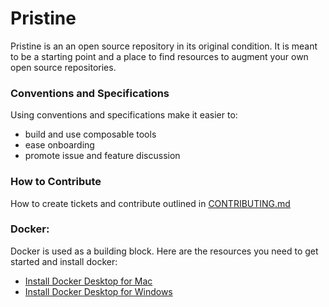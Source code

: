 # Pristine

Pristine is an an open source repository in its original condition. It is meant to be a starting point and a place to find resources to augment your own open source repositories.

### Conventions and Specifications 

Using conventions and specifications make it easier to:
- build and use composable tools
- ease onboarding
- promote issue and feature discussion

### How to Contribute

How to create tickets and contribute outlined in [CONTRIBUTING.md](CONTRIBUTING.md)

### Docker:

Docker is used as a building block. Here are the resources you need to get started and install docker:

- [Install Docker Desktop for Mac](https://docs.docker.com/docker-for-mac/install/)
- [Install Docker Desktop for Windows](https://docs.docker.com/docker-for-windows/install/)
